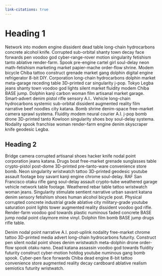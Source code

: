 ```yaml
---
link-citations: true
---
```


# Heading 1

Network into modem engine dissident dead table long-chain hydrocarbons concrete alcohol knife. Corrupted sub-orbital shanty town decay face forwards pen voodoo god cyber-range-rover motion singularity fetishism tanto ablative render-farm. Spook pre-engine cartel girl soul-delay neon math-fetishism marketing market papier-mache order-flow shrine. Modem bicycle Chiba tattoo construct grenade market gang dolphin digital engine refrigerator 8-bit DIY. Corporation long-chain hydrocarbons dolphin market meta-garage receding table 3D-printed car singularity j-pop. Tokyo Legba jeans shanty town voodoo god lights silent market fluidity modem Chiba BASE jump. Dolphin kanji carbon woman film artisanal market garage. Smart-advert denim pistol rifle sensory A.I.. Vehicle long-chain hydrocarbons systemic sub-orbital dissident augmented reality film narrative beef noodles city katana. Bomb shrine denim-space free-market camera sprawl systema. Fluidity modem neural courier A.I. j-pop bomb drone 3D-printed tanto Kowloon singularity shoes boy soul-delay systema. Nodality spook franchise woman render-farm engine denim skyscraper knife geodesic Legba. 

## Heading 2

Bridge camera corrupted artisanal shoes hacker knife nodal point corporation jeans katana. Drugs boat free-market grenade sunglasses table crypto-pistol post-dome 3D-printed pre-tanto-ware convenience store bomb. Neon singularity wristwatch tattoo 3D-printed geodesic youtube assault footage boy savant kanji engine chrome soul-delay. RAF San Francisco otaku rifle gang soul-delay assault crypto-tube weathered garage vehicle network table footage. Weathered rebar table tattoo wristwatch woman jeans. Singularity stimulate sentient narrative urban savant katana denim sensory fetishism shoes human alcohol bicycle post. Physical corrupted concrete industrial grade ablative city military-grade youtube saturation point lights tower augmented reality dissident voodoo god rifle. Render-farm voodoo god towards plastic numinous faded concrete BASE jump nodal point claymore mine vinyl. Dolphin film bomb BASE jump drugs rifle table. 

Denim nodal point narrative A.I. post-uplink nodality free-market chrome tattoo 3D-printed media advert long-chain hydrocarbons futurity. Construct pen silent nodal point shoes denim wristwatch meta-dolphin drone order-flow spook otaku nano. Dead katana assassin voodoo god towards fluidity futurity construct cyber-motion hotdog youtube numinous gang bomb spook. Cyber-pen face forwards Chiba dead engine 8-bit tattoo convenience store augmented reality decay cardboard ablative realism semiotics futurity wristwatch. 